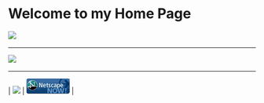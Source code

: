 # Welcome to my Home Page

<img src="https://eddsteel.com/personal-home-page/under-construction.gif"/>

---

<img src="https://eddsteel.com/personal-home-page/counter.php?donotcache"/>

---

| <img src="img/valid-xhtmlbluebasic10-blue.png"/> | <img src="img/netscape_now01.gif"/> |

